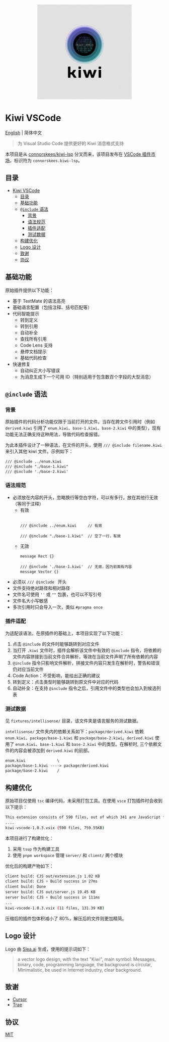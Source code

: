 <p align="center">
  <img width="300" src="https://github.com/palmcivet/kiwi-vscode/blob/master/assets/brand-logo.png?raw=true" alt="Kiwi VSCode brand logo" />
</p>

# Kiwi VSCode

[English](./README.md) | 简体中文

> 为 Visual Studio Code 提供更好的 Kiwi 消息格式支持

本项目是从 [connorskees/kiwi-lsp](https://github.com/connorskees/kiwi-lsp) 分叉而来，该项目发布在 [VSCode 插件市场](https://marketplace.visualstudio.com/items?itemName=connorskees.kiwi-lsp)，标识符为 `connorskees.kiwi-lsp`。

## 目录

- [Kiwi VSCode](#kiwi-vscode)
  - [目录](#目录)
  - [基础功能](#基础功能)
  - [`@include` 语法](#include-语法)
    - [背景](#背景)
    - [语法规范](#语法规范)
    - [插件适配](#插件适配)
    - [测试数据](#测试数据)
  - [构建优化](#构建优化)
  - [Logo 设计](#logo-设计)
  - [致谢](#致谢)
  - [协议](#协议)

## 基础功能

原始插件提供以下功能：

- 基于 TextMate 的语法高亮
- 基础语言配置（包括注释、括号匹配等）
- 代码智能提示
  - 转到定义
  - 转到引用
  - 自动补全
  - 查找所有引用
  - Code Lens 支持
  - 悬停文档提示
  - 基础代码检查
- 快速修复
  - 自动纠正大小写错误
  - 为消息生成下一个可用 ID（特别适用于包含数百个字段的大型消息）

## `@include` 语法
### 背景

原始插件的代码分析功能仅限于当前打开的文件。当存在跨文件引用时（例如 `derived.kiwi` 引用了 `enum.kiwi`、`base-1.kiwi`、`base-2.kiwi` 中的类型），现有功能无法正确支持这种用法，导致代码检查报错。

为此本插件设计了一种语法，在文件的开头，使用 `/// @include filename.kiwi` 来引入其他 kiwi 文件。示例如下：

```kiwi
/// @include ../enum.kiwi
/// @include "./base-1.kiwi"
/// @include './base-2.kiwi'
```

### 语法规范

- 必须放在内容的开头，忽略换行等空白字符，可以有多行，放在其他行无效（等同于注释）
  - 有效
    ```kiwi

    /// @include ../enum.kiwi     // 有效

    /// @include "./base-1.kiwi"  // 空了一行，有效
    ```
  - 无效
    ```kiwi
    message Rect {}

    /// @include './base-1.kiwi'  // 无效，因为前面有内容
    message Vector {}
    ```
- 必须以 `/// @include ` 开头
- 文件支持绝对路径和相对路径
- 文件名可使用 `''` 或 `""` 包裹，也可以不写引号
- 文件名大小写敏感
- 多次引用时只会导入一次，类似 `#pragma once`

### 插件适配

为适配该语法，在原插件的基础上，本项目实现了以下功能：

1. 点击 `@include` 的文件时能够跳转到对应文件
2. 当打开 `.kiwi` 文件时，插件会解析该文件中有效的 `@include` 指令，将依赖的文件内容拼接到当前文件合并解析，等效在当前文件声明了所有依赖的内容
3. `@include` 指令只影响文件解析，拼接文件内容只发生在解析时，警告和错误仍对应当前文件
4. Code Action：不受影响，能给出正确的建议
5. 转到定义：点击类型时能够跳转到原文件中对应的代码
6. 自动补全：在支持 `@include` 指令之后，引用文件中的类型也会加入到候选列表

### 测试数据

见 `fixtures/intellisense/` 目录，该文件夹是语言服务的测试数据。

`intellisense/` 文件夹内的依赖关系如下：`package/derived.kiwi` 依赖 `enum.kiwi`、`package/base-1.kiwi` 和 `package/base-2.kiwi`。`derived.kiwi` 使用了 `enum.kiwi`、`base-1.kiwi` 和 `base-2.kiwi` 中的类型。在解析时, 三个依赖文件的内容会被添加到 `derived.kiwi` 的前部。

```
enum.kiwi              \
package/base-1.kiwi ----> package/derived.kiwi
package/base-2.kiwi    /
```

## 构建优化

原始项目仅使用 `tsc` 编译代码，未采用打包工具。在使用 `vsce` 打包插件时会收到以下提示：

```bash
This extension consists of 590 files, out of which 341 are JavaScript files. For performance reasons, you should bundle your extension: https://aka.ms/vscode-bundle-extension
....
kiwi-vscode-1.0.3.vsix (590 files, 759.55KB)
```

本项目进行了构建优化：

1. 采用 `tsup` 作为构建工具
2. 使用 `pnpm workspace` 管理 `server/` 和 `client/` 两个模块

优化后的构建产物如下：

```bash
client build: CJS out/extension.js 1.02 KB
client build: CJS ⚡️ Build success in 27ms
client build: Done
server build: CJS out/server.js 19.45 KB
server build: CJS ⚡️ Build success in 111ms
...
kiwi-vscode-1.0.3.vsix (11 files, 131.39 KB)
```

压缩后的插件包体积减小了 80%，解压后的文件则更加精简。

## Logo 设计

Logo 由 [Slea.ai](https://slea.ai/) 生成，使用的提示词如下：

> a vector logo design, with the text "Kiwi", main symbol: Messages, binary, code, programming language, the background is circular, Minimalistic, be used in Internet industry, clear background.

## 致谢

- [Cursor](https://www.cursor.com/)
- [Trae](https://www.trae.ai/)

## 协议

[MIT](./LICENSE.md)
